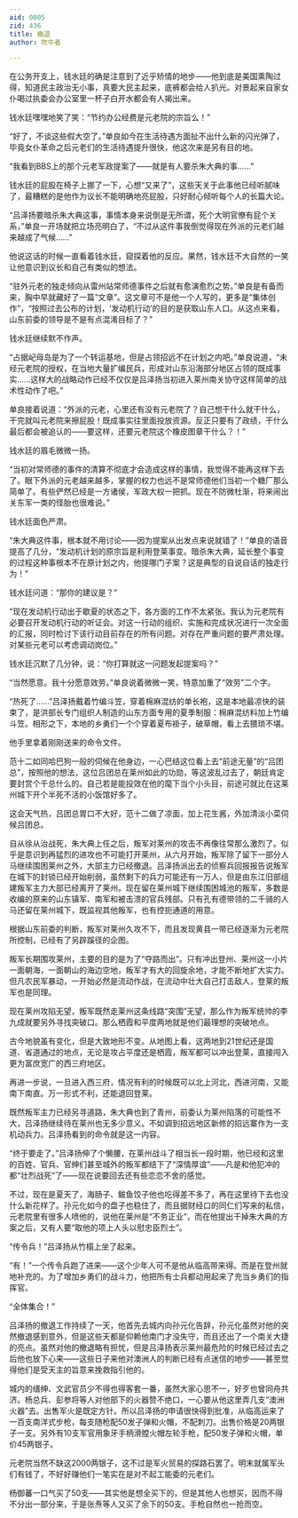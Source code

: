 ```yaml
---
aid: 0005
zid: 436
title: 撤退
author: 吹牛者

---
```




  在公务开支上，钱水廷的确是注意到了近乎矫情的地步——他到底是美国熏陶过得，知道民主政治无小事，真要大民主起来，底裤都会给人扒光。对景起来自家女仆喝过执委会办公室里一杯子白开水都会有人揭出来。

  钱水廷嘿嘿地笑了笑：“节约办公经费是元老院的宗旨么！”

  “好了，不谈这些假大空了。”单良如今在生活待遇方面扯不出什么新的闪光弹了，毕竟女仆革命之后元老们的生活待遇提升很快，他这次来是另有目的地。

  “我看到BBS上的那个元老军政提案了——就是有人要杀朱大典的事……”

  钱水廷的屁股在椅子上挪了一下，心想“又来了”，这些天关于此事他已经听腻味了，最糟糕的是他作为议长不能明确地亮屁股，只好耐心倾听每个人的长篇大论。

  “吕泽扬要暗杀朱大典这事，事情本身来说倒是无所谓，死个大明官僚有屁个关系，”单良一开场就把立场亮明白了，“不过从这件事我倒觉得现在外派的元老们越来越成了气候……”

  他说这话的时候一直看着钱水廷，窥探着他的反应。果然，钱水廷不大自然的一笑让他意识到议长和自己有类似的想法。

  “驻外元老的独走倾向从雷州站常师德事件之后就有愈演愈烈之势。”单良是有备而来，胸中早就藏好了一篇“文章”。这文章可不是他一个人写的，更多是“集体创作”，“按照过去公布的计划，‘发动机行动’的目的是获取山东人口。从这点来看，山东前委的领导是不是有点混淆目标了？”

  钱水廷继续默不作声。

  “占据屺母岛是为了一个转运基地，但是占领招远不在计划之内吧。”单良说道，“未经元老院的授权，在当地大量扩编民兵，形成对山东沿海部分地区占领的既成事实……这样大的战略动作已经不仅仅是吕泽扬当初进入莱州南关协守这样简单的战术性动作了吧。”

  单良接着说道：“外派的元老，心里还有没有元老院了？自己想干什么就干什么，干完就叫元老院来擦屁股！既成事实往里面投放资源。反正只要有了政绩，干什么最后都会被追认的——要这样，还要元老院这个橡皮图章干什么？！”

  钱水廷的眉毛微微一扬。

  “当初对常师德的事件的清算不彻底才会造成这样的事情，我觉得不能再这样下去了。眼下外派的元老越来越多，掌握的权力也远不是常师德他们当初一个糖厂那么简单了。有些俨然已经是一方诸侯，军政大权一把抓。现在不防微杜渐，将来闹出关东军一类的怪胎也很难说。”

  钱水廷面色严肃。

  “朱大典这件事，根本就不用讨论——因为提案从出发点来说就错了！”单良的语音提高了几分，“发动机计划的原宗旨是利用登莱事变。暗杀朱大典，延长整个事变的过程这种事根本不在原计划之内，他提哪门子案？这是典型的自说自话的独走行为！”

  钱水廷问道：“那你的建议是？”

  “现在发动机行动出于歇夏的状态之下，各方面的工作不太紧张。我认为元老院有必要召开发动机行动的听证会。对这一行动的组织、实施和完成状况进行一次全面的汇报，同时检讨下该行动目前存在的所有问题。对存在严重问题的要严肃处理。对某些元老可以考虑调动岗位。”

  钱水廷沉默了几分钟，说：“你打算就这一问题发起提案吗？”

  “当然愿意。我十分愿意效劳。”单良说着微微一笑，特意加重了“效劳”二个字。

  “热死了……”吕泽扬戴着竹编斗笠，穿着棉麻混纺的单长袍，这是本地最凉快的装束了，是洪部长专门组织人制造的山东方面专用的夏季制服：棉麻混纺料加上竹编斗笠。相形之下，本地的乡勇们一个个穿着夏布褂子，破草帽，看上去猥琐不堪。

  他手里拿着刚刚送来的命令文件。

  范十二如同哈巴狗一般的伺候在他身边，一心巴结这位看上去“前途无量”的“吕团总”，按照他的想法，这位吕团总在莱州如此的功勋，等这波乱过去了，朝廷肯定要封赏个千总什么的。自己若是能投效在他的麾下当个小头目，前途可就比在这莱州城下开个半死不活的小饭馆好多了。

  这会天气热，吕团总胃口不大好，范十二做了凉面，加上花生酱，外加清淡小菜伺候吕团总。

  自从徐从治战死，朱大典上任之后，叛军对莱州的攻击不再像往常那么激烈了。似乎是意识到再猛烈的进攻也不可能打开莱州，从六月开始，叛军除了留下一部分人马继续围困莱州之外，大部主力已经撤退。吕泽扬派出去的侦察兵回报报告说叛军在城下的封锁已经开始削弱，虽然剩下的兵力可能还有一万人，但是由东江旧部组建叛军主力大部已经离开了莱州。现在留在莱州城下继续围困城池的叛军，多数是收编的原来的山东镇军、南军和被击溃的官兵残部。只有孔有德带领的二千骑的人马还留在莱州城下，既监视其他叛军，也有控扼通道的用意。

  根据山东前委的判断，叛军对莱州久攻不下，而且发现黄县一带已经逐渐为元老院所控制，已经有了另辟蹊径的企图。

  叛军长期围攻莱州，主要的目的是为了“夺路而出”。只有冲出登州、莱州这一小片一面朝海，一面朝山的海边空地，叛军才有大的回旋余地，才能不断地扩大实力。但凡农民军暴动，一开始必然是流动作战，在流动中壮大自己打击敌人，登莱的叛军也是同理。

  现在莱州攻陷无望，叛军既然走莱州这条线路“突围”无望，那么作为叛军统帅的李九成就要另外寻找突破口。那么栖霞和平度两地就是他们最理想的突破地点。

  古今地貌虽有变化，但是大致地形不变。从地图上看，这两地到21世纪还是国道、省道通过的地点，无论是攻占平度还是栖霞，叛军都可以冲出登莱，直接闯入更为富庶宽广的西三府地区。

  再进一步说，一旦进入西三府，情况有利的时候既可以北上河北，西进河南，又能南下南直。万一形式不利，还能退回登莱。

  既然叛军主力已经另寻道路，朱大典也到了青州，前委认为莱州陷落的可能性不大，吕泽扬继续待在莱州也无多少意义。不如调到招远地区新修的招远寨作为一支机动兵力。吕泽扬看到的命令就是这一内容。

  “终于要走了。”吕泽扬伸了个懒腰，在莱州战斗了相当长一段时期，他已经和这里的百姓、官兵、官绅们甚至城外的叛军都结下了“深情厚谊”——凡是和他犯冲的都“壮烈战死”了——现在说要回去还有些恋恋不舍的感觉。

  不过，现在是夏天了，海肠子、鲅鱼饺子他也吃得差不多了，再在这里待下去也没什么新花样了。孙元化如今的盘子也稳住了，而且据财经口的同仁们写来的私信，元老院里有很多人喷他的，说他在莱州是“不务正业”，而在他提出干掉朱大典的方案之后，又有人要“取他的项上人头以慰忠臣烈士”。

  “传令兵！”吕泽扬从竹榻上坐了起来。

  “有！”一个传令兵跑了进来——这个少年人可不是他从临高带来得。而是在登州就地补充的。为了增加乡勇们的战斗力，他把所有士兵都动用起来了充当乡勇们的指挥官。

  “全体集合！”

  吕泽扬的撤退工作持续了一天，他首先去城内向孙元化告辞，孙元化虽然对他的突然撤退感到意外，但是这些天都是仰赖他南门才没失守，而且还出了一个南关大捷的亮点。虽然对他的撤退略有担忧，但是吕泽扬表示莱州最危险的时候已经过去之后他也放下心来——这些日子来他对澳洲人的判断已经有点迷信的地步——甚至觉得他们是受天主的旨意来挽救指引他的。

  城内的缙绅、文武官员少不得也得客套一番，虽然大家心思不一，好歹也曾同舟共济。杨总兵、彭参将等人对他部下的火器赞不绝口，一心要从他这里弄几支“澳洲火器”去。出售军火是既定方针。所以吕泽扬的申请很快得到批准，从临高运来了一百支南洋式步枪，每支随枪配50发子弹和火帽，不配刺刀。出售价格是20两银子一支。另外有10支军官用象牙手柄滑膛火帽左轮手枪，配50发子弹和火帽，单价45两银子。

  元老院当然不缺这2000两银子，这不过是军火贸易的探路石罢了。明末就属军头们有钱了，不好好赚他们一笔实在是对不起工能委的元老们。

  杨御蕃一口气买了50支——其实他是想全买下的，但是其他人也想买，因而不得不分出一部分来，于是张焘等人又买了余下的50支。手枪自然也一抢而空。



